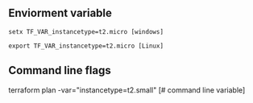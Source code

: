 ## Enviorment variable

~~~
setx TF_VAR_instancetype=t2.micro [windows]

export TF_VAR_instancetype=t2.micro [Linux]

~~~

## Command line flags

terraform plan -var="instancetype=t2.small" [# command line variable]



